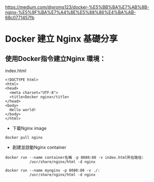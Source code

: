 https://medium.com/@xroms123/docker-%E5%BB%BA%E7%AB%8B-nginx-%E5%9F%BA%E7%A4%8E%E5%88%86%E4%BA%AB-68c0771457fb

# Docker 建立 Nginx 基礎分享
## 使用Docker指令建立Nginx 環境：
index.html
```
<!DOCTYPE html>
<html>
<head>
  <meta charset="UTF-8">
  <title>Docker nginx</title>
</head>
<body>
  Hello world!
</body>
</html>
```
* 下載Nginx image
```
docker pull nginx
```
* 創建並啟動Nginx container
```
docker run --name container名稱 -p 8080:80 -v index.html所在路徑:
           /usr/share/nginx/html -d nginx
           
docker run --name mynginx -p 8080:80 -v ./:
           /usr/share/nginx/html -d nginx
```
